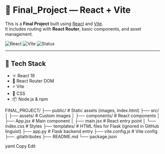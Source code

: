 # 🧩 Final_Project — React + Vite

This is a **Final Project** built using [React](https://reactjs.org/) and [Vite](https://vitejs.dev/).  
It includes routing with **React Router**, basic components, and asset management.

![React](https://img.shields.io/badge/Framework-React-blue)
![Vite](https://img.shields.io/badge/Bundler-Vite-purple)
![Status](https://img.shields.io/badge/Status-Active-brightgreen)

---

## 🚀 Tech Stack

- ⚛️ React 19
- 🚦 React Router DOM
- ⚡ Vite
- 🎨 CSS
- 📦 Node.js & npm

FINAL_PROJECT/
├── public/ # Static assets (images, index.html)
├── src/
│ ├── assets/ # Custom images
│ ├── components/ # React components
│ ├── App.jsx # Main component
│ ├── main.jsx # React entry point
│ └── index.css # Styles
├── templates/ # HTML files for Flask (ignored in GitHub linguist)
├── app.py # Flask backend entry
├── vite.config.js # Vite config
├── .gitattributes
├── README.md
└── package.json

yaml
Copy
Edit
